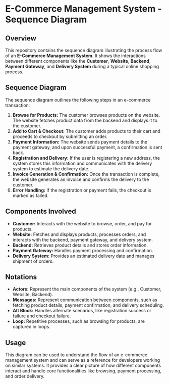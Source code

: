 # E-Commerce Management System - Sequence Diagram

## Overview

This repository contains the sequence diagram illustrating the process flow of an **E-Commerce Management System**. It shows the interactions between different components like the **Customer**, **Website**, **Backend**, **Payment Gateway**, and **Delivery System** during a typical online shopping process.

## Sequence Diagram

The sequence diagram outlines the following steps in an e-commerce transaction:

1. **Browse for Products:** The customer browses products on the website. The website fetches product data from the backend and displays it to the customer.
2. **Add to Cart & Checkout:** The customer adds products to their cart and proceeds to checkout by submitting an order.
3. **Payment Information:** The website sends payment details to the payment gateway, and upon successful payment, a confirmation is sent back.
4. **Registration and Delivery:** If the user is registering a new address, the system stores this information and communicates with the delivery system to estimate the delivery date.
5. **Invoice Generation & Confirmation:** Once the transaction is complete, the website generates an invoice and confirms the delivery to the customer.
6. **Error Handling:** If the registration or payment fails, the checkout is marked as failed.

## Components Involved

- **Customer:** Interacts with the website to browse, order, and pay for products.
- **Website:** Fetches and displays products, processes orders, and interacts with the backend, payment gateway, and delivery system.
- **Backend:** Retrieves product details and stores order information.
- **Payment Gateway:** Handles payment processing and confirmation.
- **Delivery System:** Provides an estimated delivery date and manages shipment of orders.

## Notations

- **Actors:** Represent the main components of the system (e.g., Customer, Website, Backend).
- **Messages:** Represent communication between components, such as fetching product details, payment confirmation, and delivery scheduling.
- **Alt Block:** Handles alternate scenarios, like registration success or failure and checkout failure.
- **Loop:** Repetitive processes, such as browsing for products, are captured in loops.

## Usage

This diagram can be used to understand the flow of an e-commerce management system and can serve as a reference for developers working on similar systems. It provides a clear picture of how different components interact and handle core functionalities like browsing, payment processing, and order delivery.
